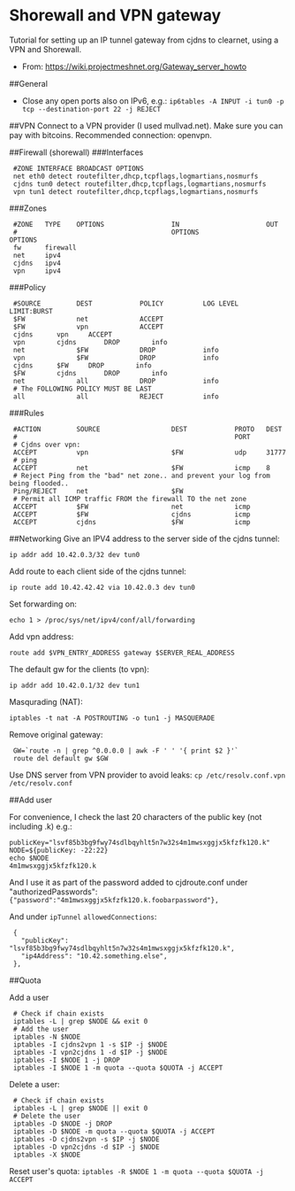 # Shorewall and VPN gateway
Tutorial for setting up an IP tunnel gateway from cjdns to clearnet, using a VPN and Shorewall.

* From: https://wiki.projectmeshnet.org/Gateway_server_howto

##General
* Close any open ports also on IPv6, e.g.:
 `ip6tables -A INPUT -i tun0 -p tcp --destination-port 22 -j REJECT`

##VPN
Connect to a VPN provider (I used mullvad.net). Make sure you can pay with bitcoins. Recommended connection: openvpn.

##Firewall (shorewall)
###Interfaces 
```
 #ZONE INTERFACE BROADCAST OPTIONS
 net eth0 detect routefilter,dhcp,tcpflags,logmartians,nosmurfs
 cjdns tun0 detect routefilter,dhcp,tcpflags,logmartians,nosmurfs
 vpn tun1 detect routefilter,dhcp,tcpflags,logmartians,nosmurfs
```
###Zones
```
 #ZONE   TYPE    OPTIONS                 IN                      OUT
 #                                       OPTIONS                 OPTIONS
 fw      firewall
 net     ipv4
 cjdns   ipv4
 vpn     ipv4
```
###Policy
```
 #SOURCE         DEST            POLICY          LOG LEVEL       LIMIT:BURST
 $FW             net             ACCEPT
 $FW             vpn             ACCEPT
 cjdns		vpn		ACCEPT
 vpn		cjdns		DROP		info
 net             $FW             DROP            info
 vpn             $FW             DROP            info
 cjdns		$FW		DROP		info
 $FW		cjdns		DROP		info
 net             all             DROP            info
 # The FOLLOWING POLICY MUST BE LAST
 all             all             REJECT          info
```
###Rules
```
 #ACTION         SOURCE                  DEST            PROTO   DEST
 #                                                       PORT
 # Cjdns over vpn:
 ACCEPT          vpn                     $FW             udp     31777
 # ping
 ACCEPT          net                     $FW             icmp    8
 # Reject Ping from the "bad" net zone.. and prevent your log from being flooded..
 Ping/REJECT     net                     $FW
 # Permit all ICMP traffic FROM the firewall TO the net zone
 ACCEPT          $FW                     net             icmp
 ACCEPT          $FW                     cjdns           icmp
 ACCEPT          cjdns                   $FW             icmp
```
##Networking
Give an IPV4 address to the server side of the cjdns tunnel:

 `ip addr add 10.42.0.3/32 dev tun0`

Add route to each client side of the cjdns tunnel:

 `ip route add 10.42.42.42 via 10.42.0.3 dev tun0`

Set forwarding on:

 `echo 1 > /proc/sys/net/ipv4/conf/all/forwarding`

Add vpn address:

 `route add $VPN_ENTRY_ADDRESS gateway $SERVER_REAL_ADDRESS`

The default gw for the clients (to vpn):

 `ip addr add 10.42.0.1/32 dev tun1`

Masqurading (NAT):

 `iptables -t nat -A POSTROUTING -o tun1 -j MASQUERADE`

Remove original gateway:
```
 GW=`route -n | grep ^0.0.0.0 | awk -F ' ' '{ print $2 }'`
 route del default gw $GW
```
Use DNS server from VPN provider to avoid leaks:
 `cp /etc/resolv.conf.vpn /etc/resolv.conf`

##Add user


For convenience, I check the last 20 characters of the public key (not including .k) e.g.:
 ```
 publicKey="lsvf85b3bg9fwy74sdlbqyhlt5n7w32s4m1mwsxggjx5kfzfk120.k"
 NODE=${publicKey: -22:22}
 echo $NODE
 4m1mwsxggjx5kfzfk120.k
```
And I use it as part of the password added to cjdroute.conf under "authorizedPasswords":
 `{"password":"4m1mwsxggjx5kfzfk120.k.foobarpassword"},`

And under `ipTunnel` `allowedConnections`:
```
 {
   "publicKey": "lsvf85b3bg9fwy74sdlbqyhlt5n7w32s4m1mwsxggjx5kfzfk120.k",
   "ip4Address": "10.42.something.else",
 },
```
##Quota

Add a user
```
 # Check if chain exists
 iptables -L | grep $NODE && exit 0
 # Add the user
 iptables -N $NODE
 iptables -I cjdns2vpn 1 -s $IP -j $NODE
 iptables -I vpn2cjdns 1 -d $IP -j $NODE
 iptables -I $NODE 1 -j DROP
 iptables -I $NODE 1 -m quota --quota $QUOTA -j ACCEPT
```
Delete a user:
```
 # Check if chain exists
 iptables -L | grep $NODE || exit 0
 # Delete the user
 iptables -D $NODE -j DROP
 iptables -D $NODE -m quota --quota $QUOTA -j ACCEPT
 iptables -D cjdns2vpn -s $IP -j $NODE
 iptables -D vpn2cjdns -d $IP -j $NODE
 iptables -X $NODE
```
Reset user's quota:
 `iptables -R $NODE 1 -m quota --quota $QUOTA -j ACCEPT`
